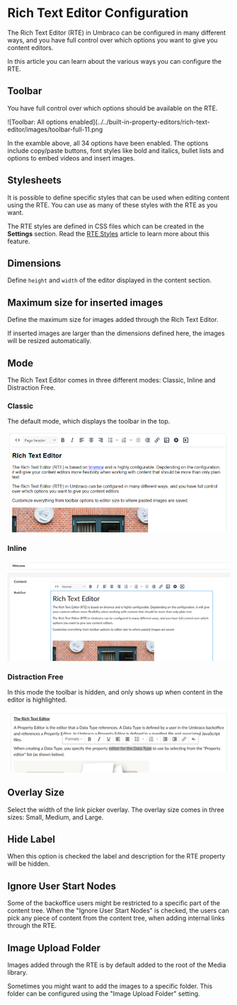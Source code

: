 # Rich Text Editor Configuration

The Rich Text Editor (RTE) in Umbraco can be configured in many different ways, and you have full control over which options you want to give you content editors.

In this article you can learn about the various ways you can configure the RTE.

## Toolbar

You have full control over which options should be available on the RTE.

![Toolbar: All options enabled](../../built-in-property-editors/rich-text-editor/images/toolbar-full-11.png

In the examble above, all 34 options have been enabled. The options include copy/paste buttons, font styles like bold and italics, bullet lists and options to embed videos and insert images.

## Stylesheets

It is possible to define specific styles that can be used when editing content using the RTE. You can use as many of these styles with the RTE as you want.

The RTE styles are defined in CSS files which can be created in the **Settings** section. Read the [RTE Styles](rte-styles.md) article to learn more about this feature.

## Dimensions

Define `height` and `width` of the editor displayed in the content section.

## Maximum size for inserted images

Define the maximum size for images added through the Rich Text Editor.

If inserted images are larger than the dimensions defined here, the images will be resized automatically.

## Mode

The Rich Text Editor comes in three different modes: Classic, Inline and Distraction Free.

### Classic

The default mode, which displays the toolbar in the top.

![RTE Mode: Classic](../../built-in-property-editors/rich-text-editor/images/rte-mode-classic-11.png)

### Inline

![Rich Text Editor Inline mode](../../built-in-property-editors/rich-text-editor/images/inline-mode.png)

### Distraction Free

In this mode the toolbar is hidden, and only shows up when content in the editor is highlighted.

![RTE Mode: Distraction Free](../../built-in-property-editors/rich-text-editor/images/rte-mode-distractionfree.png)

## Overlay Size

Select the width of the link picker overlay. The overlay size comes in three sizes: Small, Medium, and Large.

## Hide Label

When this option is checked the label and description for the RTE property will be hidden.

## Ignore User Start Nodes

Some of the backoffice users might be restricted to a specific part of the content tree. When the "Ignore User Start Nodes" is checked, the users can pick any piece of content from the content tree, when adding internal links through the RTE.

## Image Upload Folder

Images added through the RTE is by default added to the root of the Media library.

Sometimes you might want to add the images to a specific folder. This folder can be configured using the "Image Upload Folder" setting.
